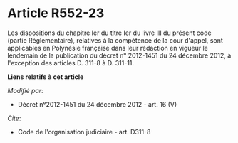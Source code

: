 # Article R552-23

Les dispositions du chapitre Ier du titre Ier du livre III du présent code (partie Réglementaire), relatives à la compétence
de la cour d'appel, sont applicables en Polynésie française dans leur rédaction en vigueur le lendemain de la publication du
décret n° 2012-1451 du 24 décembre 2012, à l'exception des articles D. 311-8 à D. 311-11.

**Liens relatifs à cet article**

_Modifié par_:

  - Décret n°2012-1451 du 24 décembre 2012 - art. 16 (V)

_Cite_:

  - Code de l'organisation judiciaire - art. D311-8
